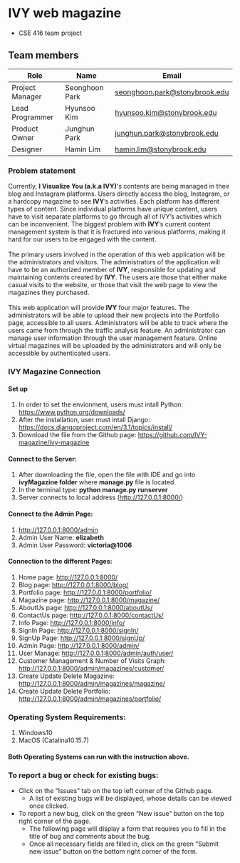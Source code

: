 # IVY web magazine 
* CSE 416 team project


## Team members
Role | Name | Email
---|---|---|
Project Manager | Seonghoon Park | seonghoon.park@stonybrook.edu <br>
Lead Programmer | Hyunsoo Kim  | hyunsoo.kim@stonybrook.edu 
Product Owner | Junghun Park | junghun.park@stonybrook.edu <br>
Designer | Hamin Lim | hamin.lim@stonybrook.edu <br>

### Problem statement

Currently, **I Visualize You (a.k.a IVY)**'s contents are being managed in their blog and Instagram platforms. Users directly access the blog, Instagram, or a hardcopy magazine to see **IVY**’s activities. Each platform has different types of content. Since individual platforms have unique content, users have to visit separate platforms to go through all of IVY’s activities which can be inconvenient. The biggest problem with **IVY**’s current content management system is that it is fractured into various platforms, making it hard for our users to be engaged with the content. <br><br>
The primary users involved in the operation of this web application will be the administrators and visitors. The administrators of the application will have to be an authorized member of **IVY**, responsible for updating and maintaining contents created by **IVY**. The users are those that either make casual visits to the website, or those that visit the web page to view the magazines they purchased. <br><br>
This web application will provide **IVY** four major features. The administrators will be able to upload their new projects into the Portfolio page, accessible to all users. Administrators will be able to track where the users came from through the traffic analysis feature. An administrator can manage user information through the user management feature. Online virtual magazines will be uploaded by the administrators and will only be accessible by authenticated users.


### IVY Magazine Connection

#### Set up
1. In order to set the envionment, users must intall Python: https://www.python.org/downloads/
2. After the installation, user must intall Django: https://docs.djangoproject.com/en/3.1/topics/install/
3. Download the file from the Github page: https://github.com/IVY-magazine/ivy-magazine

#### Connect to the Server:
1. After downloading the file, open the file with IDE and go into **ivyMagazine folder** where **manage.py** file is located.
2. In the terminal type: **python manage.py runserver**
3. Server connects to local address (http://127.0.0.1:8000/)

#### Connect to the Admin Page:
1. http://127.0.0.1:8000/admin
2. Admin User Name: **elizabeth**
3. Admin User Password: **victoria@1006**

#### Connection to the different Pages:
1. Home page: http://127.0.0.1:8000/
2. Blog page: http://127.0.0.1:8000/blog/
3. Portfolio page: http://127.0.0.1:8000/portfolio/
4. Magazine page: http://127.0.0.1:8000/magazine/
5. AboutUs page: http://127.0.0.1:8000/aboutUs/
6. ContactUs page: http://127.0.0.1:8000/contactUs/
7. Info Page: http://127.0.0.1:8000/info/
8. SignIn Page: http://127.0.0.1:8000/signIn/
8. SignUp Page: http://127.0.0.1:8000/signUp/
9. Admin Page: http://127.0.0.1:8000/admin/
10. User Manage: http://127.0.0.1:8000/admin/auth/user/
11. Customer Management & Number of Visits Graph: http://127.0.0.1:8000/admin/magazines/customer/
12. Create Update Delete Magazine: http://127.0.0.1:8000/admin/magazines/magazine/
13. Create Update Delete Portfolio: http://127.0.0.1:8000/admin/magazines/portfolio/

### Operating System Requirements:
1. Windows10
2. MacOS (Catalina10.15.7)

#### Both Operating Systems can run with the instruction above.

### To report a bug or check for existing bugs:
   + Click on the “Issues” tab on the top left corner of the Github page.
     - A list of existing bugs will be displayed, whose details can be viewed once clicked.
   + To report a new bug, click on the green “New issue” button on the top right corner of the page.
     - The following page will display a form that requires you to fill in the title of bug and comments about the bug.
     - Once all necessary fields are filled in, click on the green “Submit new issue” button on the  bottom right corner of the form.